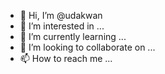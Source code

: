 - 👋 Hi, I’m @udakwan
- 👀 I’m interested in ...
- 🌱 I’m currently learning ...
- 💞️ I’m looking to collaborate on ...
- 📫 How to reach me ...

<!---
udakwan/udakwan is a ✨ special ✨ repository because its `README.md` (this file) appears on your GitHub profile.
You can click the Preview link to take a look at your changes.
--->
